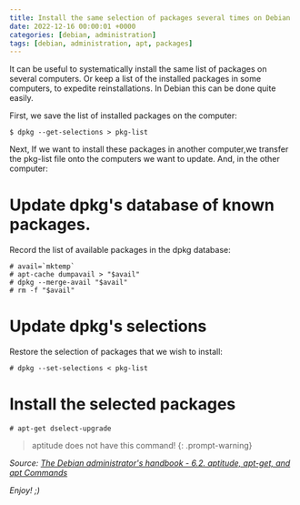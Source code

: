 ```yaml
---
title: Install the same selection of packages several times on Debian
date: 2022-12-16 00:00:01 +0000
categories: [debian, administration]
tags: [debian, administration, apt, packages]
---
```


It can be useful to systematically install the same list of packages on several computers. 
Or keep a list of the installed packages in some computers, to expedite reinstallations.
In Debian this can be done quite easily.

First, we save the list of installed packages on the computer:

```shell
$ dpkg --get-selections > pkg-list
```

Next, If we want to install these packages in another computer,we transfer the pkg-list file onto the computers we want to update.
And, in the other computer:

# Update dpkg's database of known packages.  
Record the list of available packages in the dpkg database:
```shell
# avail=`mktemp`
# apt-cache dumpavail > "$avail"
# dpkg --merge-avail "$avail"
# rm -f "$avail"
```

# Update dpkg's selections  
Restore the selection of packages that we wish to install:
```shell
# dpkg --set-selections < pkg-list
```

# Install the selected packages
```shell
# apt-get dselect-upgrade
```

> aptitude does not have this command! 
{: .prompt-warning}


_Source: [The Debian administrator's handbook - 6.2. aptitude, apt-get, and apt Commands](https://debian-handbook.info/browse/stable/sect.apt-get.html#sect.apt.install)_

_Enjoy! ;)_
